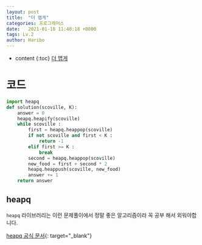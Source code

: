 ```yaml
---
layout: post
title:  "더 맵게"
categories: 프로그래머스
date:   2021-01-18 11:40:18 +0800
tags: Lv.2
author: Haribo
---
```


* content
{:toc}
[더 맵게](https://school.programmers.co.kr/learn/courses/30/lessons/42626)

# 코드

```python
import heapq
def solution(scoville, K):
    answer = 0
    heapq.heapify(scoville)
    while scoville :
        first = heapq.heappop(scoville)
        if not scoville and first < K :
            return -1
        elif first >= K : 
            break
        second = heapq.heappop(scoville)
        new_food = first + second * 2
        heapq.heappush(scoville, new_food)
        answer += 1
    return answer
```









## heapq

`heapq` 라이브러리는 이런 문제풀이에서 정말 좋은 알고리즘이라 꼭 공부 해서 외워야합니다. 

[heapq 공식 문서](https://docs.python.org/ko/3.10/library/heapq.html){: target="_blank"}

